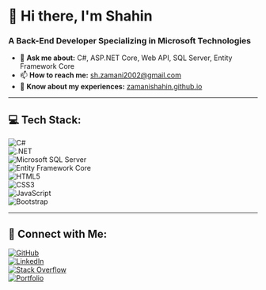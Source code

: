 # 🙋 Hi there, I'm Shahin

### A Back-End Developer Specializing in Microsoft Technologies

- 💬 **Ask me about:** C#, ASP.NET Core, Web API, SQL Server, Entity Framework Core  
- 📫 **How to reach me:** [sh.zamani2002@gmail.com](mailto:sh.zamani2002@gmail.com)  
- 📄 **Know about my experiences:** [zamanishahin.github.io](https://zamanishahin.github.io/)  

---

## 💻 Tech Stack:
![C#](https://img.shields.io/badge/c%23-%23239120.svg?style=for-the-badge&logo=c-sharp&logoColor=white)  
![.NET](https://img.shields.io/badge/.NET-5C2D91?style=for-the-badge&logo=.net&logoColor=white)  
![Microsoft SQL Server](https://img.shields.io/badge/Microsoft%20SQL%20Server-CC2927?style=for-the-badge&logo=microsoft%20sql%20server&logoColor=white)  
![Entity Framework Core](https://img.shields.io/badge/EF%20Core-512BD4?style=for-the-badge&logo=.net&logoColor=white)  
![HTML5](https://img.shields.io/badge/html5-%23E34F26.svg?style=for-the-badge&logo=html5&logoColor=white)  
![CSS3](https://img.shields.io/badge/css3-%231572B6.svg?style=for-the-badge&logo=css3&logoColor=white)  
![JavaScript](https://img.shields.io/badge/javascript-%23323330.svg?style=for-the-badge&logo=javascript&logoColor=%23F7DF1E)  
![Bootstrap](https://img.shields.io/badge/bootstrap-%23563D7C.svg?style=for-the-badge&logo=bootstrap&logoColor=white)  

---

## 📱 Connect with Me:

[![GitHub](https://img.shields.io/badge/github-%2312100E.svg?style=for-the-badge&logo=github&logoColor=white)](https://github.com/ZamaniShahin)  
[![LinkedIn](https://img.shields.io/badge/linkedin-%230077B5.svg?style=for-the-badge&logo=linkedin&logoColor=white)](https://www.linkedin.com/in/zamani-shahin/)  
[![Stack Overflow](https://img.shields.io/badge/StackOverflow-FE7A16?style=for-the-badge&logo=stack-overflow&logoColor=white)](https://stackoverflow.com/users/serious-black)  
[![Portfolio](https://img.shields.io/badge/Portfolio-000000?style=for-the-badge&logo=icloud&logoColor=white)](https://zamanishahin.github.io/)  
